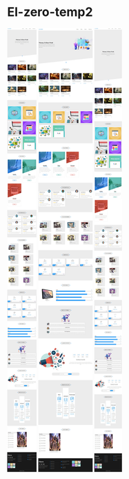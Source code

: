 # El-zero-temp2
![landscape](https://github.com/AL-Shimaa-Jamal/El-zero-temp2/blob/main/imges/temp3-ladscap.jpeg)
![laptop screen](https://github.com/AL-Shimaa-Jamal/El-zero-temp2/blob/main/imges/temp3.jpeg)
![mobile screen]( https://github.com/AL-Shimaa-Jamal/El-zero-temp2/blob/main/imges/temp-mo.jpeg
)
